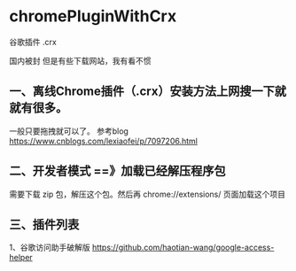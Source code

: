 # chromePluginWithCrx
谷歌插件  .crx


国内被封
但是有些下载网站，我有看不惯

## 一、离线Chrome插件（.crx）安装方法上网搜一下就就有很多。
一般只要拖拽就可以了。
参考blog
https://www.cnblogs.com/lexiaofei/p/7097206.html

## 二、开发者模式  ==》加载已经解压程序包
需要下载 zip 包，解压这个包。然后再  chrome://extensions/   页面加载这个项目



## 三、插件列表
1、谷歌访问助手破解版   https://github.com/haotian-wang/google-access-helper
